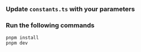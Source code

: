 ### Update `constants.ts` with your parameters

### Run the following commands
```
pnpm install
pnpm dev
```
